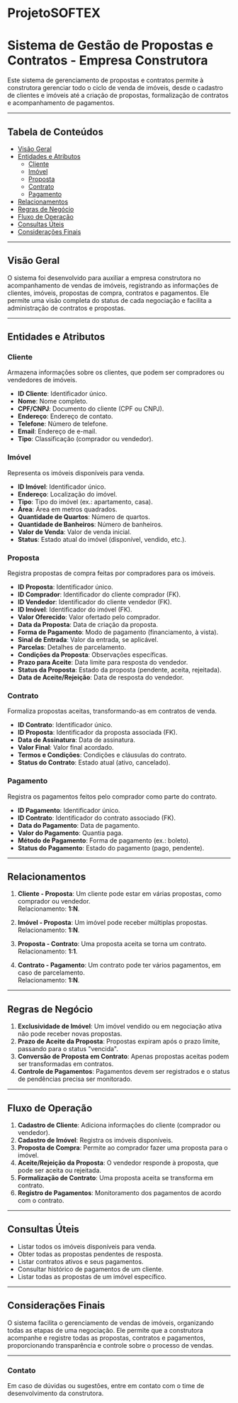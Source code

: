 # ProjetoSOFTEX

# Sistema de Gestão de Propostas e Contratos - Empresa Construtora

Este sistema de gerenciamento de propostas e contratos permite à construtora gerenciar todo o ciclo de venda de imóveis, desde o cadastro de clientes e imóveis até a criação de propostas, formalização de contratos e acompanhamento de pagamentos. 

---

## Tabela de Conteúdos

- [Visão Geral](#visão-geral)
- [Entidades e Atributos](#entidades-e-atributos)
  - [Cliente](#cliente)
  - [Imóvel](#imóvel)
  - [Proposta](#proposta)
  - [Contrato](#contrato)
  - [Pagamento](#pagamento)
- [Relacionamentos](#relacionamentos)
- [Regras de Negócio](#regras-de-negócio)
- [Fluxo de Operação](#fluxo-de-operação)
- [Consultas Úteis](#consultas-úteis)
- [Considerações Finais](#considerações-finais)

---

## Visão Geral

O sistema foi desenvolvido para auxiliar a empresa construtora no acompanhamento de vendas de imóveis, registrando as informações de clientes, imóveis, propostas de compra, contratos e pagamentos. Ele permite uma visão completa do status de cada negociação e facilita a administração de contratos e propostas.

---

## Entidades e Atributos

### Cliente

Armazena informações sobre os clientes, que podem ser compradores ou vendedores de imóveis.

- **ID Cliente**: Identificador único.
- **Nome**: Nome completo.
- **CPF/CNPJ**: Documento do cliente (CPF ou CNPJ).
- **Endereço**: Endereço de contato.
- **Telefone**: Número de telefone.
- **Email**: Endereço de e-mail.
- **Tipo**: Classificação (comprador ou vendedor).

### Imóvel

Representa os imóveis disponíveis para venda.

- **ID Imóvel**: Identificador único.
- **Endereço**: Localização do imóvel.
- **Tipo**: Tipo do imóvel (ex.: apartamento, casa).
- **Área**: Área em metros quadrados.
- **Quantidade de Quartos**: Número de quartos.
- **Quantidade de Banheiros**: Número de banheiros.
- **Valor de Venda**: Valor de venda inicial.
- **Status**: Estado atual do imóvel (disponível, vendido, etc.).

### Proposta

Registra propostas de compra feitas por compradores para os imóveis.

- **ID Proposta**: Identificador único.
- **ID Comprador**: Identificador do cliente comprador (FK).
- **ID Vendedor**: Identificador do cliente vendedor (FK).
- **ID Imóvel**: Identificador do imóvel (FK).
- **Valor Oferecido**: Valor ofertado pelo comprador.
- **Data da Proposta**: Data de criação da proposta.
- **Forma de Pagamento**: Modo de pagamento (financiamento, à vista).
- **Sinal de Entrada**: Valor da entrada, se aplicável.
- **Parcelas**: Detalhes de parcelamento.
- **Condições da Proposta**: Observações específicas.
- **Prazo para Aceite**: Data limite para resposta do vendedor.
- **Status da Proposta**: Estado da proposta (pendente, aceita, rejeitada).
- **Data de Aceite/Rejeição**: Data de resposta do vendedor.

### Contrato

Formaliza propostas aceitas, transformando-as em contratos de venda.

- **ID Contrato**: Identificador único.
- **ID Proposta**: Identificador da proposta associada (FK).
- **Data de Assinatura**: Data de assinatura.
- **Valor Final**: Valor final acordado.
- **Termos e Condições**: Condições e cláusulas do contrato.
- **Status do Contrato**: Estado atual (ativo, cancelado).

### Pagamento

Registra os pagamentos feitos pelo comprador como parte do contrato.

- **ID Pagamento**: Identificador único.
- **ID Contrato**: Identificador do contrato associado (FK).
- **Data do Pagamento**: Data de pagamento.
- **Valor do Pagamento**: Quantia paga.
- **Método de Pagamento**: Forma de pagamento (ex.: boleto).
- **Status do Pagamento**: Estado do pagamento (pago, pendente).

---

## Relacionamentos

1. **Cliente - Proposta**: Um cliente pode estar em várias propostas, como comprador ou vendedor.  
   Relacionamento: **1:N**.

2. **Imóvel - Proposta**: Um imóvel pode receber múltiplas propostas.  
   Relacionamento: **1:N**.

3. **Proposta - Contrato**: Uma proposta aceita se torna um contrato.  
   Relacionamento: **1:1**.

4. **Contrato - Pagamento**: Um contrato pode ter vários pagamentos, em caso de parcelamento.  
   Relacionamento: **1:N**.

---

## Regras de Negócio

1. **Exclusividade de Imóvel**: Um imóvel vendido ou em negociação ativa não pode receber novas propostas.
2. **Prazo de Aceite da Proposta**: Propostas expiram após o prazo limite, passando para o status "vencida".
3. **Conversão de Proposta em Contrato**: Apenas propostas aceitas podem ser transformadas em contratos.
4. **Controle de Pagamentos**: Pagamentos devem ser registrados e o status de pendências precisa ser monitorado.

---

## Fluxo de Operação

1. **Cadastro de Cliente**: Adiciona informações do cliente (comprador ou vendedor).
2. **Cadastro de Imóvel**: Registra os imóveis disponíveis.
3. **Proposta de Compra**: Permite ao comprador fazer uma proposta para o imóvel.
4. **Aceite/Rejeição da Proposta**: O vendedor responde à proposta, que pode ser aceita ou rejeitada.
5. **Formalização de Contrato**: Uma proposta aceita se transforma em contrato.
6. **Registro de Pagamentos**: Monitoramento dos pagamentos de acordo com o contrato.

---

## Consultas Úteis

- Listar todos os imóveis disponíveis para venda.
- Obter todas as propostas pendentes de resposta.
- Listar contratos ativos e seus pagamentos.
- Consultar histórico de pagamentos de um cliente.
- Listar todas as propostas de um imóvel específico.

---

## Considerações Finais

O sistema facilita o gerenciamento de vendas de imóveis, organizando todas as etapas de uma negociação. Ele permite que a construtora acompanhe e registre todas as propostas, contratos e pagamentos, proporcionando transparência e controle sobre o processo de vendas.

--- 

### Contato

Em caso de dúvidas ou sugestões, entre em contato com o time de desenvolvimento da construtora.
